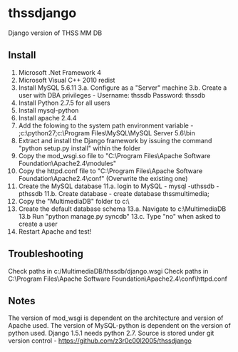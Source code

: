 thssdjango
==========

Django version of THSS MM DB


Install
-------
1. Microsoft .Net Framework 4
2. Microsoft Visual C++ 2010 redist
3. Install MySQL 5.6.11
3.a. Configure as a "Server" machine
3.b. Create a user with DBA privileges - Username: thssdb Password: thssdb
4. Install Python 2.7.5 for all users
5. Install mysql-python 
6. Install apache 2.4.4
7. Add the folowing to the system path environment variable - ;c:\python27;c:\Program Files\MySQL\MySQL Server 5.6\bin
8. Extract and install the Django framework by issuing the command "python setup.py install" within the folder
9. Copy the mod_wsgi.so file to "C:\Program Files\Apache Software Foundation\Apache2.4\modules"
10. Copy the httpd.conf file to "C:\Program Files\Apache Software Foundation\Apache2.4\conf" (Overwrite the existing one)
11. Create the MySQL database
11.a. login to MySQL - mysql -uthssdb -pthssdb
11.b. Create database - create database thssmultimedia;
12. Copy the "MultimediaDB" folder to c:\
13. Create the default database schema
13.a. Navigate to c:\MultimediaDB
13.b Run "python manage.py syncdb"
13.c. Type "no" when asked to create a user
14. Restart Apache and test!

Troubleshooting
---------------
Check paths in c:/MultimediaDB/thssdb/django.wsgi
Check paths in C:\Program Files\Apache Software Foundation\Apache2.4\conf\httpd.conf

Notes
-----
The version of mod_wsgi is dependent on the architecture and version of Apache used.
The version of MySQL-python is dependent on the version of python used.
Django 1.5.1 needs python 2.7.
Source is stored under git version control - https://github.com/z3r0c00l2005/thssdjango

